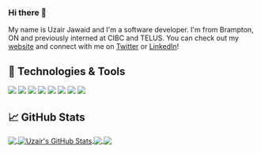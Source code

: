 ### Hi there 👋

My name is Uzair Jawaid and I'm a software developer.  I'm from Brampton, ON and previously interned at CIBC and TELUS.  You can check out my [website][1] and connect with me on [Twitter][2] or [LinkedIn][3]!

## 🔧 Technologies & Tools
![](https://img.shields.io/badge/OS-Linux-informational?style=flat&logo=linux&logoColor=white&color=2bbc8a)
![](https://img.shields.io/badge/OS-Windows-informational?style=flat&logo=windows&logoColor=white&color=2bbc8a)
![](https://img.shields.io/badge/Editor-VS_Code-informational?style=flat&logo=VS-code&logoColor=white&color=2bbc8a)
![](https://img.shields.io/badge/Code-Java-informational?style=flat&logo=java&logoColor=white&color=2bbc8a)
![](https://img.shields.io/badge/Code-Python-informational?style=flat&logo=python&logoColor=white&color=2bbc8a)
![](https://img.shields.io/badge/Code-JavaScript-informational?style=flat&logo=javascript&logoColor=white&color=2bbc8a)
![](https://img.shields.io/badge/Tools-MySQL-informational?style=flat&logo=mysql&logoColor=white&color=2bbc8a)
![](https://img.shields.io/badge/Tools-MongoDB-informational?style=flat&logo=mongodb&logoColor=white&color=2bbc8a)


## &#x1f4c8; GitHub Stats


<a href="https://github.com/UzairJ99/UzairJ99">
  <img align="center" src="https://github-readme-stats.vercel.app/api/top-langs/?username=UzairJ99&hide=python&hide=C&hide=assembly&hide=MATLAB,html&title_color=ffffff&text_color=c9cacc&icon_color=2bbc8a&bg_color=1d1f21" />
</a>
<a href="https://github.com/UzairJ99/UzairJ99">
  <img align="center" src="https://github-readme-stats.vercel.app/api?username=UzairJ99&show_icons=true&line_height=27&count_private=true&title_color=ffffff&text_color=c9cacc&icon_color=2bbc8a&bg_color=1d1f21" alt="Uzair's GitHub Stats" />
</a>

<a href="https://github.com/UzairJ99/thought-bubbles">
  <img align="center" src="https://github-readme-stats.vercel.app/api/pin/?username=UzairJ99&repo=thought-bubbles&title_color=ffffff&text_color=c9cacc&icon_color=2bbc8a&bg_color=1d1f21" />
</a>


<a href="https://github.com/UzairJ99/pacemaker-project">
  <img align="center" src="https://github-readme-stats.vercel.app/api/pin/?username=UzairJ99&repo=pacemaker-project&title_color=ffffff&text_color=c9cacc&icon_color=2bbc8a&bg_color=1d1f21" />
</a>    

[1]: http://www.uzairjawaid.com
[2]: https://www.twitter.com/UzairJ99
[3]: https://www.linkedin.com/in/jawaidu
